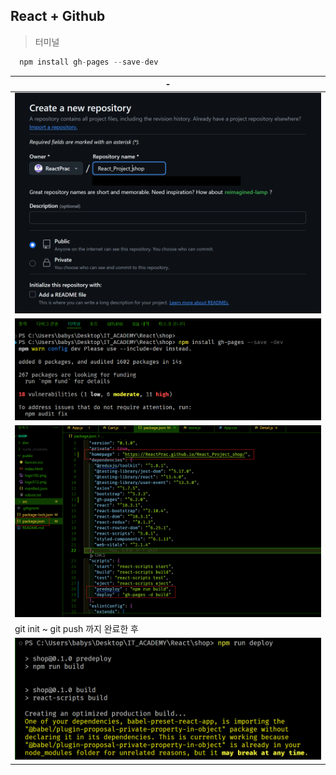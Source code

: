 React + Github
---
> 터미널
```javascript
  npm install gh-pages --save-dev
```

|-|
|-|
|![이미지](./img/01.png)|
|![이미지](./img/02.png)|
|![이미지](./img/03.png)|
|git init ~ git push 까지 완료한 후|
|![이미지](./img/04.png)|

<br>
